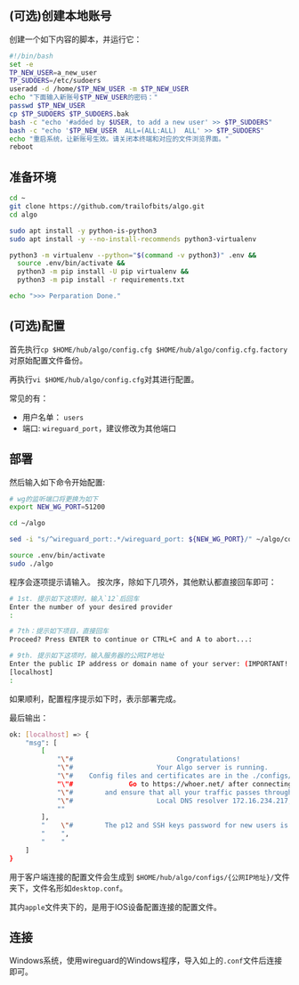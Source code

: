 ## (可选)创建本地账号
创建一个如下内容的脚本，并运行它：

```bash
#!/bin/bash
set -e
TP_NEW_USER=a_new_user
TP_SUDOERS=/etc/sudoers
useradd -d /home/$TP_NEW_USER -m $TP_NEW_USER
echo "下面输入新账号$TP_NEW_USER的密码："
passwd $TP_NEW_USER
cp $TP_SUDOERS $TP_SUDOERS.bak
bash -c "echo '#added by $USER, to add a new user' >> $TP_SUDOERS"
bash -c "echo '$TP_NEW_USER  ALL=(ALL:ALL)  ALL' >> $TP_SUDOERS"
echo "重启系统，让新账号生效。请关闭本终端和对应的文件浏览界面。"
reboot
```


## 准备环境
```bash
cd ~
git clone https://github.com/trailofbits/algo.git
cd algo

sudo apt install -y python-is-python3
sudo apt install -y --no-install-recommends python3-virtualenv

python3 -m virtualenv --python="$(command -v python3)" .env &&
  source .env/bin/activate &&
  python3 -m pip install -U pip virtualenv &&
  python3 -m pip install -r requirements.txt

echo ">>> Perparation Done."
```


## (可选)配置
首先执行`cp $HOME/hub/algo/config.cfg $HOME/hub/algo/config.cfg.factory`对原始配置文件备份。

再执行`vi $HOME/hub/algo/config.cfg`对其进行配置。

常见的有：
 - 用户名单： `users`
 - 端口: `wireguard_port`，建议修改为其他端口


## 部署
然后输入如下命令开始配置:
```bash
# wg的监听端口将更换为如下
export NEW_WG_PORT=51200

cd ~/algo

sed -i "s/^wireguard_port:.*/wireguard_port: ${NEW_WG_PORT}/" ~/algo/config.cfg

source .env/bin/activate
sudo ./algo
```

程序会逐项提示请输入。
按次序，除如下几项外，其他默认都直接回车即可：
``` bash
# 1st. 提示如下这项时，输入`12`后回车
Enter the number of your desired provider
:

# 7th：提示如下项目，直接回车
Proceed? Press ENTER to continue or CTRL+C and A to abort...:

# 9th. 提示如下这项时，输入服务器的公网IP地址
Enter the public IP address or domain name of your server: (IMPORTANT! This is used to verify the certificate)
[localhost]
:

```

如果顺利，配置程序提示如下时，表示部署完成。

最后输出：
```bash
ok: [localhost] => {
    "msg": [
        [
            "\"#                          Congratulations!                            #\"",
            "\"#                     Your Algo server is running.                     #\"",
            "\"#    Config files and certificates are in the ./configs/ directory.    #\"",
            "\"#              Go to https://whoer.net/ after connecting               #\"",
            "\"#        and ensure that all your traffic passes through the VPN.      #\"",
            "\"#                     Local DNS resolver 172.16.234.217, fd00::ead9                   #\"",
            ""
        ],
        "    \"#        The p12 and SSH keys password for new users is {password}     #\"\n",
        "    ",
        "    "
    ]
}
```

用于客户端连接的配置文件会生成到 `$HOME/hub/algo/configs/{公网IP地址}/`文件夹下，文件名形如`desktop.conf`。

其内`apple`文件夹下的，是用于IOS设备配置连接的配置文件。


## 连接
Windows系统，使用wireguard的Windows程序，导入如上的`.conf`文件后连接即可。
